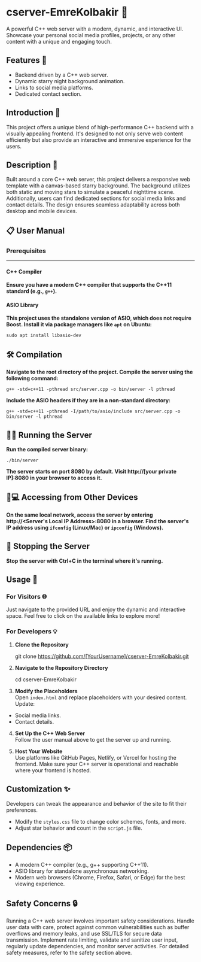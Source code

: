 # cserver-EmreKolbakir 🌌

A powerful C++ web server with a modern, dynamic, and interactive UI. Showcase your personal social media profiles, projects, or any other content with a unique and engaging touch.

## Features 🌠
- Backend driven by a C++ web server.
- Dynamic starry night background animation.
- Links to social media platforms.
- Dedicated contact section.

## Introduction 📌
This project offers a unique blend of high-performance C++ backend with a visually appealing frontend. It's designed to not only serve web content efficiently but also provide an interactive and immersive experience for the users.

## Description 📜
Built around a core C++ web server, this project delivers a responsive web template with a canvas-based starry background. The background utilizes both static and moving stars to simulate a peaceful nighttime scene. Additionally, users can find dedicated sections for social media links and contact details. The design ensures seamless adaptability across both desktop and mobile devices.

## 📋 User Manual

### Prerequisites
---
#### C++ Compiler
**Ensure you have a modern C++ compiler that supports the C++11 standard (e.g., `g++`).**

#### ASIO Library
**This project uses the standalone version of ASIO, which does not require Boost. Install it via package managers like `apt` on Ubuntu:**

    sudo apt install libasio-dev

## 🛠️ Compilation

**Navigate to the root directory of the project. Compile the server using the following command:**

    g++ -std=c++11 -pthread src/server.cpp -o bin/server -l pthread

**Include the ASIO headers if they are in a non-standard directory:**

    g++ -std=c++11 -pthread -I/path/to/asio/include src/server.cpp -o bin/server -l pthread

## 🏃‍♂️ Running the Server

**Run the compiled server binary:**

    ./bin/server

**The server starts on port 8080 by default. Visit http://[your private IP]:8080 in your browser to access it.**

## 📱💻 Accessing from Other Devices

**On the same local network, access the server by entering http://<Server's Local IP Address>:8080 in a browser. Find the server's IP address using `ifconfig` (Linux/Mac) or `ipconfig` (Windows).**

## 🛑 Stopping the Server

**Stop the server with Ctrl+C in the terminal where it's running.**

## Usage 🚀

### For Visitors 🌐
Just navigate to the provided URL and enjoy the dynamic and interactive space. Feel free to click on the available links to explore more!

### For Developers 💡

1. **Clone the Repository**

   git clone https://github.com/[YourUsername]/cserver-EmreKolbakir.git

2. **Navigate to the Repository Directory**

   cd cserver-EmreKolbakir

3. **Modify the Placeholders**  
Open `index.html` and replace placeholders with your desired content. Update:
- Social media links.
- Contact details.

4. **Set Up the C++ Web Server**  
Follow the user manual above to get the server up and running.

5. **Host Your Website**  
Use platforms like GitHub Pages, Netlify, or Vercel for hosting the frontend. Make sure your C++ server is operational and reachable where your frontend is hosted.

## Customization ✨
Developers can tweak the appearance and behavior of the site to fit their preferences.
- Modify the `styles.css` file to change color schemes, fonts, and more.
- Adjust star behavior and count in the `script.js` file.

## Dependencies 📦
- A modern C++ compiler (e.g., g++ supporting C++11).
- ASIO library for standalone asynchronous networking.
- Modern web browsers (Chrome, Firefox, Safari, or Edge) for the best viewing experience.

## Safety Concerns 🔒
Running a C++ web server involves important safety considerations. Handle user data with care, protect against common vulnerabilities such as buffer overflows and memory leaks, and use SSL/TLS for secure data transmission. Implement rate limiting, validate and sanitize user input, regularly update dependencies, and monitor server activities. For detailed safety measures, refer to the safety section above.




